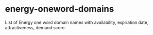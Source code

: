 # energy-oneword-domains
List of Energy one word domain names with availability, expiration date, attractiveness, demand score.

